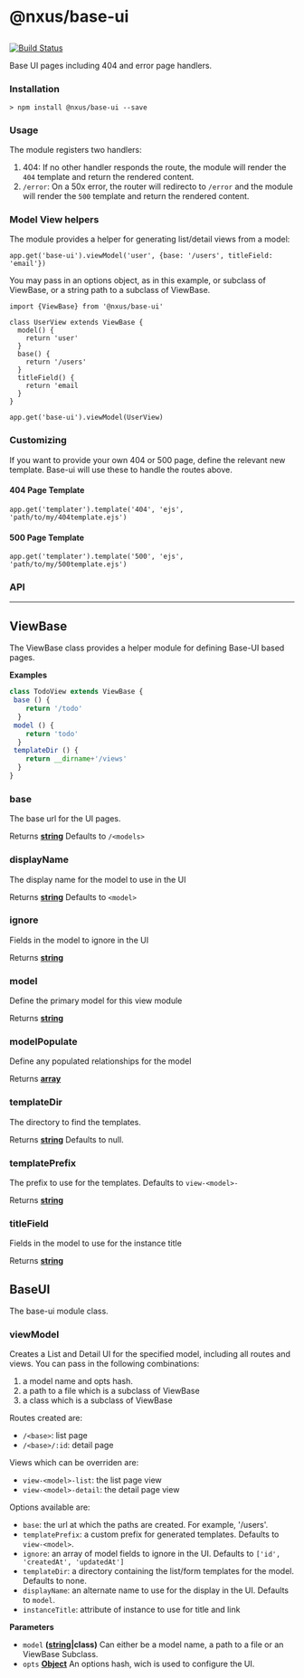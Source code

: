 # @nxus/base-ui

## 

[![Build Status](https://travis-ci.org/nxus/base-ui.svg?branch=master)](https://travis-ci.org/nxus/base-ui)

Base UI pages including 404 and error page handlers.

### Installation

    > npm install @nxus/base-ui --save

### Usage

The module registers two handlers:

1.  404: If no other handler responds the route, the module will render the `404` template and return the rendered content.
2.  `/error`: On a 50x error, the router will redirecto to `/error` and the module will render the `500` template and return the rendered content.

### Model View helpers

The module provides a helper for generating list/detail views from a model:

    app.get('base-ui').viewModel('user', {base: '/users', titleField: 'email'})

You may pass in an options object, as in this example, or subclass of ViewBase, or a string path to a subclass of ViewBase.

    import {ViewBase} from '@nxus/base-ui'

    class UserView extends ViewBase {
      model() {
        return 'user'
      }
      base() {
        return '/users'
      }
      titleField() {
        return 'email
      }
    }

    app.get('base-ui').viewModel(UserView)

### Customizing

If you want to provide your own 404 or 500 page, define the relevant new template. Base-ui will use these to handle the routes above.

#### 404 Page Template

    app.get('templater').template('404', 'ejs', 'path/to/my/404template.ejs')

#### 500 Page Template

    app.get('templater').template('500', 'ejs', 'path/to/my/500template.ejs')

### API

* * *

## ViewBase

The ViewBase class provides a helper module for defining Base-UI based pages.

**Examples**

```javascript
class TodoView extends ViewBase {
 base () {
    return '/todo'
  }
 model () {
    return 'todo'
  }
 templateDir () {
    return __dirname+'/views'
  }
}
```

### base

The base url for the UI pages.

Returns **[string](https://developer.mozilla.org/en-US/docs/Web/JavaScript/Reference/Global_Objects/String)** Defaults to `/<models>`

### displayName

The display name for the model to use in the  UI

Returns **[string](https://developer.mozilla.org/en-US/docs/Web/JavaScript/Reference/Global_Objects/String)** Defaults to `<model>`

### ignore

Fields in the model to ignore in the UI

Returns **[string](https://developer.mozilla.org/en-US/docs/Web/JavaScript/Reference/Global_Objects/String)** 

### model

Define the primary model for this view module

Returns **[string](https://developer.mozilla.org/en-US/docs/Web/JavaScript/Reference/Global_Objects/String)** 

### modelPopulate

Define any populated relationships for the model

Returns **[array](https://developer.mozilla.org/en-US/docs/Web/JavaScript/Reference/Global_Objects/Array)** 

### templateDir

The directory to find the templates.

Returns **[string](https://developer.mozilla.org/en-US/docs/Web/JavaScript/Reference/Global_Objects/String)** Defaults to null.

### templatePrefix

The prefix to use for the templates. Defaults to `view-<model>-`

Returns **[string](https://developer.mozilla.org/en-US/docs/Web/JavaScript/Reference/Global_Objects/String)** 

### titleField

Fields in the model to use for the instance title

Returns **[string](https://developer.mozilla.org/en-US/docs/Web/JavaScript/Reference/Global_Objects/String)** 

## BaseUI

The base-ui module class.

### viewModel

Creates a List and Detail UI for the specified model, including all routes and views.  You can pass in the following combinations:

1.  a model name and opts hash.
2.  a path to a file which is a subclass of ViewBase
3.  a class which is a subclass of ViewBase

Routes created are:

-   `/<base>`: list page 
-   `/<base>/:id`: detail page

Views which can be overriden are:

-   `view-<model>-list`: the list page view
-   `view-<model>-detail`: the detail page view

Options available are:

-   `base`: the url at which the paths are created. For example, '/users'.
-   `templatePrefix`: a custom prefix for generated templates. Defaults to `view-<model>`.
-   `ignore`: an array of model fields to ignore in the UI. Defaults to `['id', 'createdAt', 'updatedAt']`
-   `templateDir`: a directory containing the list/form templates for the model. Defaults to none.
-   `displayName`: an alternate name to use for the display in the UI. Defaults to `model`.
-   `instanceTitle`: attribute of instance to use for title and link

**Parameters**

-   `model` **([string](https://developer.mozilla.org/en-US/docs/Web/JavaScript/Reference/Global_Objects/String)|class)** Can either be a model name, a path to a file or an ViewBase Subclass.
-   `opts` **[Object](https://developer.mozilla.org/en-US/docs/Web/JavaScript/Reference/Global_Objects/Object)** An options hash, wich is used to configure the UI.
